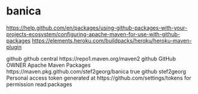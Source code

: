 # banica
https://help.github.com/en/packages/using-github-packages-with-your-projects-ecosystem/configuring-apache-maven-for-use-with-github-packages
https://elements.heroku.com/buildpacks/heroku/heroku-maven-plugin

<!-- Maven setting file. It should be located in ~/.m2. -->
<settings xmlns="http://maven.apache.org/SETTINGS/1.0.0"
  xmlns:xsi="http://www.w3.org/2001/XMLSchema-instance"
  xsi:schemaLocation="http://maven.apache.org/SETTINGS/1.0.0
                      http://maven.apache.org/xsd/settings-1.0.0.xsd">

  <activeProfiles>
    <activeProfile>github</activeProfile>
  </activeProfiles>

  <profiles>
    <profile>
      <id>github</id>
      <repositories>
	<repository>
          <id>central</id>
          <url>https://repo1.maven.org/maven2</url>
        </repository>
	<repository>
          <id>github</id>
          <name>GitHub OWNER Apache Maven Packages</name>
          <url>https://maven.pkg.github.com/stef2georg/banica</url>
	      <snapshots><enabled>true</enabled></snapshots>
        </repository>
      </repositories>
    </profile>
  </profiles>

  <servers>
    <server>
      <id>github</id>
      <username>stef2georg</username>
      <password>Personal access token generated at https://github.com/settings/tokens for permission read:packages</password>
    </server>
  </servers>
</settings>